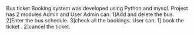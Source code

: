 Bus ticket Booking system was developed using Python and mysql.
Project has 2 modules Admin and User
Admin can:
          1]Add and delete the bus.
          2]Enter the bus schedule.
          3]check all the bookings.
User can: 
        1] book the ticket .
        2]cancel the ticket.
